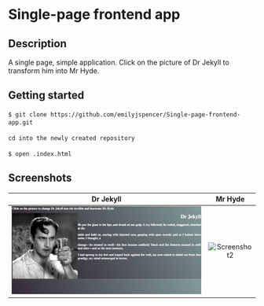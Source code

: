 # Single-page frontend app

## Description

A single page, simple application. Click on the picture of Dr Jekyll to transform him into Mr Hyde.

## Getting started
```
$ git clone https://github.com/emilyjspencer/Single-page-frontend-app.git

cd into the newly created repository

$ open .index.html 
```
## Screenshots

Dr Jekyll                  |  Mr Hyde
:-------------------------:|:-------------------------:
![Screenshot1](Screenshot1.png) | ![Screenshot2](hyde.png)
